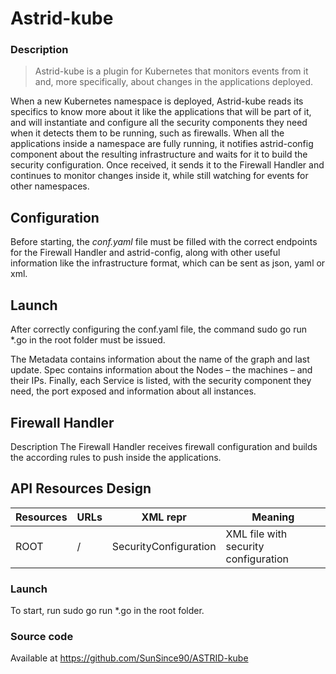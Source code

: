 # Astrid-kube

### Description
>Astrid-kube is a plugin for Kubernetes that monitors events from it and, more specifically, about changes in the applications deployed.

When a new Kubernetes namespace is deployed, Astrid-kube reads its specifics to know more about it like the applications that will be part of it, and will instantiate and configure all the security components they need when it detects them to be running, such as firewalls.
When all the applications inside a namespace are fully running, it notifies astrid-config component about the resulting infrastructure and waits for it to build the security configuration. Once received, it sends it to the Firewall Handler and continues to monitor changes inside it, while still watching for events for other namespaces.


## Configuration
Before starting, the *conf.yaml* file must be filled with the correct endpoints for the Firewall Handler and astrid-config, along with other useful information like the infrastructure format, which can be sent as json, yaml or xml.

## Launch
After correctly configuring the conf.yaml file, the command sudo go run *.go in the root folder must be issued.

 
The Metadata contains information about the name of the graph and last update. Spec contains information about the Nodes – the machines – and their IPs. Finally, each Service is listed, with the security component they need, the port exposed and information about all instances.

## Firewall Handler
Description
The Firewall Handler receives firewall configuration and builds the according rules to push inside the applications.

## API Resources Design
| Resources | URLs | XML repr              | Meaning                               |
|-----------|------|-----------------------|---------------------------------------|
| ROOT      | /    | SecurityConfiguration | XML file with security configuration  |

### Launch 
To start, run sudo go run *.go in the root folder.

### Source code 
Available at https://github.com/SunSince90/ASTRID-kube